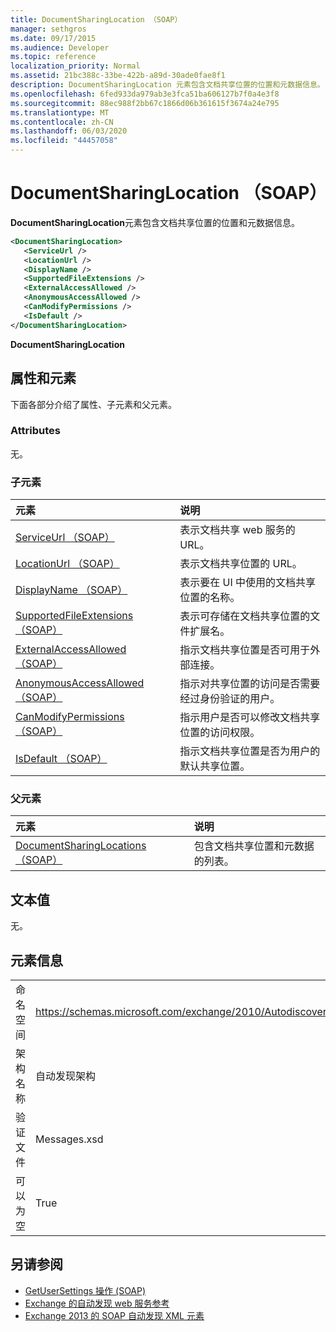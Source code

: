 ```yaml
---
title: DocumentSharingLocation （SOAP）
manager: sethgros
ms.date: 09/17/2015
ms.audience: Developer
ms.topic: reference
localization_priority: Normal
ms.assetid: 21bc388c-33be-422b-a89d-30ade0fae8f1
description: DocumentSharingLocation 元素包含文档共享位置的位置和元数据信息。
ms.openlocfilehash: 6fed933da979ab3e3fca51ba606127b7f0a4e3f8
ms.sourcegitcommit: 88ec988f2bb67c1866d06b361615f3674a24e795
ms.translationtype: MT
ms.contentlocale: zh-CN
ms.lasthandoff: 06/03/2020
ms.locfileid: "44457058"
---
```

# <a name="documentsharinglocation-soap"></a>DocumentSharingLocation （SOAP）

**DocumentSharingLocation**元素包含文档共享位置的位置和元数据信息。 
  
```XML
<DocumentSharingLocation>
   <ServiceUrl />
   <LocationUrl />
   <DisplayName />
   <SupportedFileExtensions />
   <ExternalAccessAllowed />
   <AnonymousAccessAllowed />
   <CanModifyPermissions />
   <IsDefault />
</DocumentSharingLocation>
```

 **DocumentSharingLocation**
## <a name="attributes-and-elements"></a>属性和元素

下面各部分介绍了属性、子元素和父元素。
  
### <a name="attributes"></a>Attributes

无。
  
### <a name="child-elements"></a>子元素

|**元素**|**说明**|
|:-----|:-----|
|[ServiceUrl （SOAP）](serviceurl-soap.md) <br/> |表示文档共享 web 服务的 URL。  <br/> |
|[LocationUrl （SOAP）](locationurl-soap.md) <br/> |表示文档共享位置的 URL。  <br/> |
|[DisplayName （SOAP）](displayname-soap.md) <br/> |表示要在 UI 中使用的文档共享位置的名称。  <br/> |
|[SupportedFileExtensions （SOAP）](supportedfileextensions-soap.md) <br/> |表示可存储在文档共享位置的文件扩展名。  <br/> |
|[ExternalAccessAllowed （SOAP）](externalaccessallowed-soap.md) <br/> |指示文档共享位置是否可用于外部连接。  <br/> |
|[AnonymousAccessAllowed （SOAP）](anonymousaccessallowed-soap.md) <br/> |指示对共享位置的访问是否需要经过身份验证的用户。  <br/> |
|[CanModifyPermissions （SOAP）](canmodifypermissions-soap.md) <br/> |指示用户是否可以修改文档共享位置的访问权限。  <br/> |
|[IsDefault （SOAP）](isdefault-soap.md) <br/> |指示文档共享位置是否为用户的默认共享位置。  <br/> |
   
### <a name="parent-elements"></a>父元素

|**元素**|**说明**|
|:-----|:-----|
|[DocumentSharingLocations （SOAP）](documentsharinglocations-soap.md) <br/> |包含文档共享位置和元数据的列表。  <br/> |
   
## <a name="text-value"></a>文本值

无。
  
## <a name="element-information"></a>元素信息

|||
|:-----|:-----|
|命名空间  <br/> |https://schemas.microsoft.com/exchange/2010/Autodiscover  <br/> |
|架构名称  <br/> |自动发现架构  <br/> |
|验证文件  <br/> |Messages.xsd  <br/> |
|可以为空  <br/> |True  <br/> |
   
## <a name="see-also"></a>另请参阅

- [GetUserSettings 操作 (SOAP)](getusersettings-operation-soap.md)
- [Exchange 的自动发现 web 服务参考](autodiscover-web-service-reference-for-exchange.md)
- [Exchange 2013 的 SOAP 自动发现 XML 元素](soap-autodiscover-xml-elements-for-exchange-2013.md)

